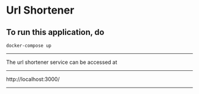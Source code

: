 # Url Shortener

To run this application, do
---
`docker-compose up` 

---

The url shortener service can be accessed at 

---
http://localhost:3000/

---

